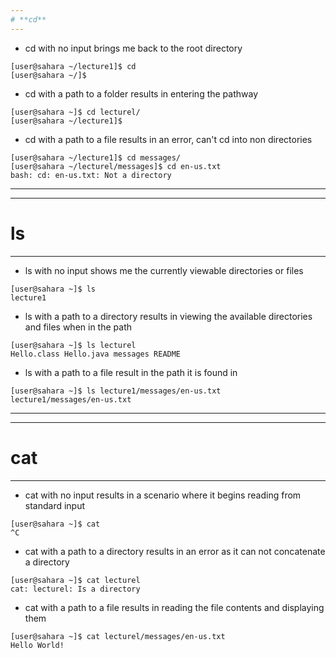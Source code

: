 ```yaml
---
# **cd**
---
```

* cd with no input brings me back to the root directory
```
[user@sahara ~/lecture1]$ cd
[user@sahara ~/]$
```
* cd with a path to a folder results in entering the pathway
```
[user@sahara ~]$ cd lecturel/
[user@sahara ~/lecture1]$
```
* cd with a path to a file results in an error, can't cd into non directories
```
[user@sahara ~/lecture1]$ cd messages/
[user@sahara ~/lecturel/messages]$ cd en-us.txt
bash: cd: en-us.txt: Not a directory
```

---

---
# **ls**
---
* ls with no input shows me the currently viewable directories or files
```
[user@sahara ~]$ ls
lecture1
```
* ls with a path to a directory results in viewing the available directories and files when in the path
```
[user@sahara ~]$ ls lecturel
Hello.class Hello.java messages README
```
* ls with a path to a file result in the path it is found in
```
[user@sahara ~]$ ls lecture1/messages/en-us.txt
lecture1/messages/en-us.txt
```

---

---
# **cat**
---
* cat with no input results in a scenario where it begins reading from standard input
```
[user@sahara ~]$ cat
^C
```
* cat with a path to a directory results in an error as it can not concatenate a directory
```
[user@sahara ~]$ cat lecturel
cat: lecturel: Is a directory
```
* cat with a path to a file results in reading the file contents and displaying them
```
[user@sahara ~]$ cat lecturel/messages/en-us.txt
Hello World!
```
